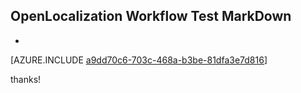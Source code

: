 ## OpenLocalization Workflow Test MarkDown
* 

[AZURE.INCLUDE [a9dd70c6-703c-468a-b3be-81dfa3e7d816](calleeMd1.md)]

 
thanks!